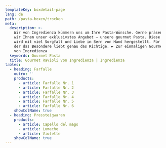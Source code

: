 ```yaml
---
templateKey: boxdetail-page
lang: de
path: /pasta-boxen/trocken
meta:
  description: >-
    Wir von Ingredienza kümmern uns um Ihre Pasta-Wünsche. Gerne präsentieren
    wir Ihnen unser exklusivstes Angebot – unsere gourmet Pasta. Diese Pasta
    wird mit viel Sorgfalt und Liebe in Bern von Hand hergestellt. Für jeden,
    der das Besondere liebt genau das Richtige. ► Zur einmaligen Gourmet Pasta
    von Ingredienza
  keywords: Gourmet Pasta
  title: Gourmet Ravioli von Ingredienza | Ingredienza
tables:
  - heading: Farfalle
    outro: ''
    products:
      - article: Farfalle Nr. 1
      - article: Farfalle Nr. 2
      - article: Farfalle Nr. 3
      - article: Farfalle Nr. 4
      - article: Farfalle Nr. 5
      - article: Farfalle Nr. 6
    showColName: true
  - heading: Pressteigwaren
    products:
      - article: Capello del mago
      - article: Lumache
      - article: Violette
    showColName: true
---
```


